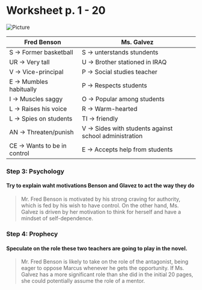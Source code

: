 # Worksheet p. 1 - 20

![Picture](https://media.discordapp.net/attachments/877873459810689064/1142386881363976222/Z.png?width=472&height=671)

|Fred Benson|Ms. Galvez|
|-----------|----------|
|S $\rightarrow$ Former basketball|S $\rightarrow$ unterstands stundents|
|UR $\rightarrow$ Very tall|U $\rightarrow$ Brother stationed in IRAQ|
|V $\rightarrow$ Vice-principal|P $\rightarrow$ Social studies teacher|
|E $\rightarrow$ Mumbles habitually|P $\rightarrow$ Respects students|
|I $\rightarrow$ Muscles saggy|O $\rightarrow$ Popular among students|
|L $\rightarrow$ Raises his voice|R $\rightarrow$ Warm-hearted|
|L $\rightarrow$ Spies on students|TI $\rightarrow$ friendly|
|AN $\rightarrow$ Threaten/punish|V $\rightarrow$ Sides with students against school administration|
|CE $\rightarrow$ Wants to be in control|E $\rightarrow$ Accepts help from students|

### **Step 3: Psychology** 
#### Try to explain waht motivations Benson and Glavez to act the way they do
> Mr. Fred Benson is motivated by his strong craving for authority, which is fed by his wish to have control. On the other hand, Ms. Galvez is driven by her motivation to think for herself and have a mindset of self-dependence.

### **Step 4: Prophecy** 
#### Speculate on the role these two teachers are going to play in the novel.
> Mr. Fred Benson is likely to take on the role of the antagonist, being eager to oppose Marcus whenever he gets the opportunity. If Ms. Galvez has a more significant role than she did in the initial 20 pages, she could potentially assume the role of a mentor.
